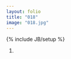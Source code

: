 ```yaml
---
layout: folio
title: "018"
image: "018.jpg"
---
```

{% include JB/setup %}

<div class="copy">
	<p></p>
</div>

<div class="choice">
	<ol>
		<li><a href=".html"></a></li>
	</ol>
</div>